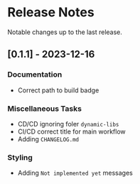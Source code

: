 # Release Notes

Notable changes up to the last release.

<!-- generated by git-cliff -->

## [0.1.1] - 2023-12-16

### Documentation

- Correct path to build badge

### Miscellaneous Tasks

- CD/CD ignoring foler `dynamic-libs`
- CI/CD correct title for main workflow
- Adding `CHANGELOG.md`

### Styling

- Adding `Not implemented yet` messages

